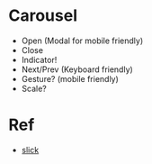 # Carousel

- Open (Modal for mobile friendly)
- Close
- Indicator!
- Next/Prev (Keyboard friendly)
- Gesture? (mobile friendly)
- Scale?

# Ref

- [slick](https://github.com/kenwheeler/slick)
